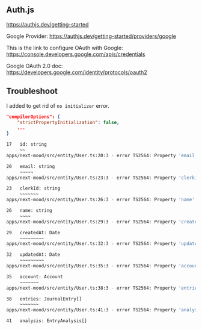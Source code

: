 ## Auth.js

https://authjs.dev/getting-started

Google Provider: https://authjs.dev/getting-started/providers/google

This is the link to configure OAuth with Google: https://console.developers.google.com/apis/credentials

Google OAuth 2.0 doc: https://developers.google.com/identity/protocols/oauth2

## Troubleshoot

I added to get rid of `no initializer` error.

```json
"compilerOptions": {
    "strictPropertyInitialization": false,
    ...
}
```

```bash
17   id: string
     ~~
apps/next-mood/src/entity/User.ts:20:3 - error TS2564: Property 'email' has no initializer and is not definitely assigned in the constructor.

20   email: string
     ~~~~~
apps/next-mood/src/entity/User.ts:23:3 - error TS2564: Property 'clerkId' has no initializer and is not definitely assigned in the constructor.

23   clerkId: string
     ~~~~~~~
apps/next-mood/src/entity/User.ts:26:3 - error TS2564: Property 'name' has no initializer and is not definitely assigned in the constructor.

26   name: string
     ~~~~
apps/next-mood/src/entity/User.ts:29:3 - error TS2564: Property 'createdAt' has no initializer and is not definitely assigned in the constructor.

29   createdAt: Date
     ~~~~~~~~~
apps/next-mood/src/entity/User.ts:32:3 - error TS2564: Property 'updatedAt' has no initializer and is not definitely assigned in the constructor.

32   updatedAt: Date
     ~~~~~~~~~
apps/next-mood/src/entity/User.ts:35:3 - error TS2564: Property 'account' has no initializer and is not definitely assigned in the constructor.

35   account: Account
     ~~~~~~~
apps/next-mood/src/entity/User.ts:38:3 - error TS2564: Property 'entries' has no initializer and is not definitely assigned in the constructor.

38   entries: JournalEntry[]
     ~~~~~~~
apps/next-mood/src/entity/User.ts:41:3 - error TS2564: Property 'analysis' has no initializer and is not definitely assigned in the constructor.

41   analysis: EntryAnalysis[]
```
